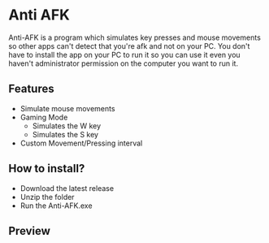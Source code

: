 # Anti AFK
Anti-AFK is a program which simulates key presses and mouse movements so other apps can't detect that you're afk and not on your PC. 
You don't have to install the app on your PC to run it so you can use it even you haven't administrator permission on the computer you want to run it.

## Features
- Simulate mouse movements
- Gaming Mode
   - Simulates the W key
   - Simulates the S key
- Custom Movement/Pressing interval

## How to install?

- Download the latest release
- Unzip the folder
- Run the Anti-AFK.exe

## Preview


